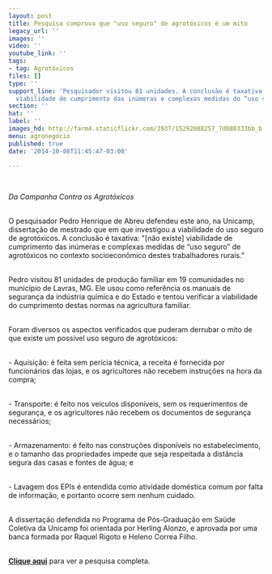 ```yaml
---
layout: post
title: Pesquisa comprova que "uso seguro" de agrotóxicos é um mito
legacy_url: ''
images: ''
video: ''
youtube_link: ''
tags:
- tag: Agrotóxicos
files: []
type: ''
support_line: 'Pesquisador visitou 81 unidades. A conclusão é taxativa: não existe
  viabilidade de cumprimento das inúmeras e complexas medidas do “uso seguro”.'
section: ''
hat: ''
label: ''
images_hd: http://farm4.staticflickr.com/3937/15292088257_7d080333bb_b.jpg
menu: agronegócio
published: true
date: '2014-10-08T11:45:47-03:00'

---
```

<p>&nbsp;</p>

<p><em>Da Campanha Contra os Agrot&oacute;xicos</em></p>

<p><br />
O pesquisador Pedro Henrique de Abreu defendeu este ano, na Unicamp, disserta&ccedil;&atilde;o de mestrado que em que investigou a viabilidade do uso seguro de agrot&oacute;xicos. A conclus&atilde;o &eacute; taxativa: &quot;[n&atilde;o existe] viabilidade de cumprimento das in&uacute;meras e complexas medidas de &ldquo;uso seguro&rdquo; de agrot&oacute;xicos no contexto socioecon&ocirc;mico destes trabalhadores rurais.&quot;</p>

<p><br />
Pedro visitou 81 unidades de produ&ccedil;&atilde;o familiar em 19 comunidades no munic&iacute;pio de Lavras, MG. Ele usou como refer&ecirc;ncia os manuais de seguran&ccedil;a da ind&uacute;stria qu&iacute;mica e do Estado e tentou verificar a viabilidade do cumprimento destas normas na agricultura familiar.</p>

<p><br />
Foram diversos os aspectos verificados que puderam derrubar o mito de que existe um poss&iacute;vel uso seguro de agrot&oacute;xicos:</p>

<p><br />
- Aquisi&ccedil;&atilde;o: &eacute; feita sem per&iacute;cia t&eacute;cnica, a receita &eacute; fornecida por funcion&aacute;rios das lojas, e os agricultores n&atilde;o recebem instru&ccedil;&otilde;es na hora da compra;</p>

<p><br />
- Transporte: &eacute; feito nos veiculos dispon&iacute;veis, sem os requerimentos de seguran&ccedil;a, e os agricultores n&atilde;o recebem os documentos de seguran&ccedil;a necess&aacute;rios;</p>

<p><br />
- Armazenamento: &eacute; feito nas constru&ccedil;&otilde;es dispon&iacute;veis no estabelecimento, e o tamanho das propriedades impede que seja respeitada a dist&acirc;ncia segura das casas e fontes de &aacute;gua; e</p>

<p><br />
- Lavagem dos EPIs &eacute; entendida como atividade dom&eacute;stica comum por falta de informa&ccedil;&atilde;o, e portanto ocorre sem nenhum cuidado.</p>

<p><br />
A disserta&ccedil;&atilde;o defendida no Programa de P&oacute;s-Gradua&ccedil;&atilde;o em Sa&uacute;de Coletiva da Unicamp foi orientada por Herling Alonzo, e aprovada por uma banca formada por Raquel Rigoto e Heleno Correa Filho.</p>

<p><br />
<a href="http://file///C:/Documents%20and%20Settings/assessoria/Meus%20documentos/Downloads/Dissertao%20Final%20Pedro%20Henrique%20Barbosa%20de%20Abreu%20-%20Sa%C3%BAde%20Coletiva.pdf" target="_blank"><strong>Clique aqui</strong></a>&nbsp;para ver a pesquisa completa.</p>
